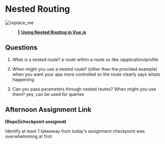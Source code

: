 # Nested Routing

![replace_me](https://codeworks.blob.core.windows.net/public/assets/img/illustrations/placeholder.svg)

> **📖 [Using Nested Routing in Vue.js](https://codeworksacademy.com/fs-student-guide/resources/wk6/04-Child-Routes)**

## Questions

1. What is a nested route?
a route within a route so like 
/application/profile

2. When might you use a nested route? (other than the provided example)
when you want your app more controlled so the route clearly says whats happening

3. Can you pass parameters through nested routes? When might you use them?
yes, can be used for queries

## Afternoon Assignment Link

**[Repo](checkpoint assigned)**

Identify at least 1 takeaway from today's assignment
checkpoint was overwhelmming at first
